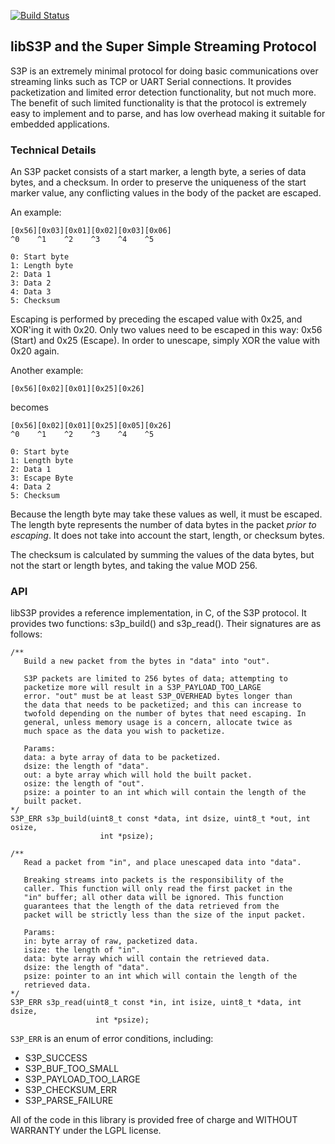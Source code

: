 [![Build Status](https://secure.travis-ci.org/nickpascucci/S3P.png)](http://travis-ci.org/nickpascucci/S3P)

## libS3P and the Super Simple Streaming Protocol ##

S3P is an extremely minimal protocol for doing basic communications
over streaming links such as TCP or UART Serial connections. It
provides packetization and limited error detection functionality, but
not much more. The benefit of such limited functionality is that the
protocol is extremely easy to implement and to parse, and has low
overhead making it suitable for embedded applications.

### Technical Details ###

An S3P packet consists of a start marker, a length byte, a series of
data bytes, and a checksum. In order to preserve the uniqueness of the
start marker value, any conflicting values in the body of the packet
are escaped.

An example:

    [0x56][0x03][0x01][0x02][0x03][0x06]
    ^0    ^1    ^2    ^3    ^4    ^5
    
    0: Start byte
    1: Length byte
    2: Data 1
    3: Data 2
    4: Data 3
    5: Checksum

Escaping is performed by preceding the escaped value with 0x25, and
XOR'ing it with 0x20. Only two values need to be escaped in this way:
0x56 (Start) and 0x25 (Escape). In order to unescape, simply XOR the
value with 0x20 again.

Another example:

    [0x56][0x02][0x01][0x25][0x26]

becomes

    [0x56][0x02][0x01][0x25][0x05][0x26]
    ^0    ^1    ^2    ^3    ^4    ^5

    0: Start byte
    1: Length byte
    2: Data 1
    3: Escape Byte
    4: Data 2
    5: Checksum

Because the length byte may take these values as well, it must be
escaped. The length byte represents the number of data bytes in the
packet *prior to escaping*. It does not take into account the start,
length, or checksum bytes.

The checksum is calculated by summing the values of the data bytes,
but not the start or length bytes, and taking the value MOD 256.

### API ###

libS3P provides a reference implementation, in C, of the S3P
protocol. It provides two functions: s3p\_build() and
s3p\_read(). Their signatures are as follows:

    /**
       Build a new packet from the bytes in "data" into "out".
    
       S3P packets are limited to 256 bytes of data; attempting to
       packetize more will result in a S3P_PAYLOAD_TOO_LARGE
       error. "out" must be at least S3P_OVERHEAD bytes longer than
       the data that needs to be packetized; and this can increase to
       twofold depending on the number of bytes that need escaping. In
       general, unless memory usage is a concern, allocate twice as
       much space as the data you wish to packetize.
    
       Params:
       data: a byte array of data to be packetized.
       dsize: the length of "data".
       out: a byte array which will hold the built packet.
       osize: the length of "out".
       psize: a pointer to an int which will contain the length of the
       built packet.
    */
    S3P_ERR s3p_build(uint8_t const *data, int dsize, uint8_t *out, int osize, 
                        int *psize);
    
    /**
       Read a packet from "in", and place unescaped data into "data".
        
       Breaking streams into packets is the responsibility of the
       caller. This function will only read the first packet in the
       "in" buffer; all other data will be ignored. This function
       guarantees that the length of the data retrieved from the
       packet will be strictly less than the size of the input packet.
          
       Params:
       in: byte array of raw, packetized data.
       isize: the length of "in".
       data: byte array which will contain the retrieved data.
       dsize: the length of "data".
       psize: pointer to an int which will contain the length of the
       retrieved data.
    */
    S3P_ERR s3p_read(uint8_t const *in, int isize, uint8_t *data, int dsize, 
                       int *psize);

`S3P_ERR` is an enum of error conditions, including:

+ S3P\_SUCCESS
+ S3P\_BUF\_TOO\_SMALL
+ S3P\_PAYLOAD\_TOO\_LARGE
+ S3P\_CHECKSUM\_ERR
+ S3P\_PARSE\_FAILURE

All of the code in this library is provided free of charge and WITHOUT
WARRANTY under the LGPL license.
